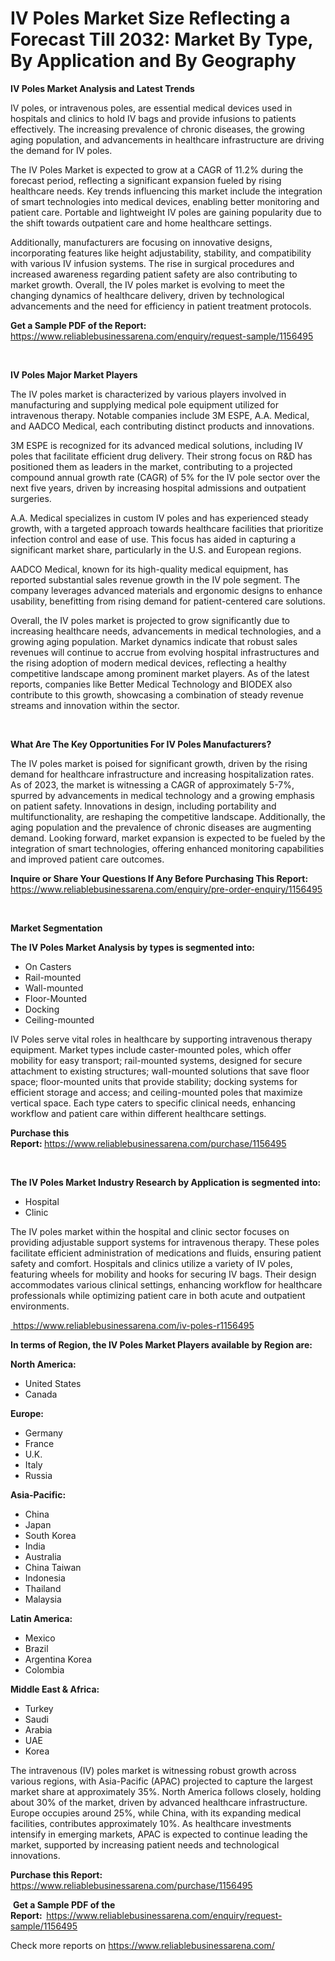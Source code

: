 <p><h1>IV Poles Market Size Reflecting a Forecast Till 2032: Market By Type, By Application and By Geography</h1></p><p><strong>IV Poles Market Analysis and Latest Trends</strong></p>
<p><p>IV poles, or intravenous poles, are essential medical devices used in hospitals and clinics to hold IV bags and provide infusions to patients effectively. The increasing prevalence of chronic diseases, the growing aging population, and advancements in healthcare infrastructure are driving the demand for IV poles. </p><p>The IV Poles Market is expected to grow at a CAGR of 11.2% during the forecast period, reflecting a significant expansion fueled by rising healthcare needs. Key trends influencing this market include the integration of smart technologies into medical devices, enabling better monitoring and patient care. Portable and lightweight IV poles are gaining popularity due to the shift towards outpatient care and home healthcare settings. </p><p>Additionally, manufacturers are focusing on innovative designs, incorporating features like height adjustability, stability, and compatibility with various IV infusion systems. The rise in surgical procedures and increased awareness regarding patient safety are also contributing to market growth. Overall, the IV poles market is evolving to meet the changing dynamics of healthcare delivery, driven by technological advancements and the need for efficiency in patient treatment protocols.</p></p>
<p><strong>Get a Sample PDF of the Report:&nbsp;</strong> <a href="https://www.reliablebusinessarena.com/enquiry/request-sample/1156495?utm_campaign=2217&utm_medium=2&utm_source=Github&utm_content=ia&utm_term=04032025&utm_id=iv-poles">https://www.reliablebusinessarena.com/enquiry/request-sample/1156495</a></p>
<p>&nbsp;</p>
<p><strong>IV Poles Major Market Players</strong></p>
<p><p>The IV poles market is characterized by various players involved in manufacturing and supplying medical pole equipment utilized for intravenous therapy. Notable companies include 3M ESPE, A.A. Medical, and AADCO Medical, each contributing distinct products and innovations.</p><p>3M ESPE is recognized for its advanced medical solutions, including IV poles that facilitate efficient drug delivery. Their strong focus on R&D has positioned them as leaders in the market, contributing to a projected compound annual growth rate (CAGR) of 5% for the IV pole sector over the next five years, driven by increasing hospital admissions and outpatient surgeries.</p><p>A.A. Medical specializes in custom IV poles and has experienced steady growth, with a targeted approach towards healthcare facilities that prioritize infection control and ease of use. This focus has aided in capturing a significant market share, particularly in the U.S. and European regions.</p><p>AADCO Medical, known for its high-quality medical equipment, has reported substantial sales revenue growth in the IV pole segment. The company leverages advanced materials and ergonomic designs to enhance usability, benefitting from rising demand for patient-centered care solutions.</p><p>Overall, the IV poles market is projected to grow significantly due to increasing healthcare needs, advancements in medical technologies, and a growing aging population. Market dynamics indicate that robust sales revenues will continue to accrue from evolving hospital infrastructures and the rising adoption of modern medical devices, reflecting a healthy competitive landscape among prominent market players. As of the latest reports, companies like Better Medical Technology and BIODEX also contribute to this growth, showcasing a combination of steady revenue streams and innovation within the sector.</p></p>
<p>&nbsp;</p>
<p><strong>What Are The Key Opportunities For IV Poles Manufacturers?</strong></p>
<p><p>The IV poles market is poised for significant growth, driven by the rising demand for healthcare infrastructure and increasing hospitalization rates. As of 2023, the market is witnessing a CAGR of approximately 5-7%, spurred by advancements in medical technology and a growing emphasis on patient safety. Innovations in design, including portability and multifunctionality, are reshaping the competitive landscape. Additionally, the aging population and the prevalence of chronic diseases are augmenting demand. Looking forward, market expansion is expected to be fueled by the integration of smart technologies, offering enhanced monitoring capabilities and improved patient care outcomes.</p></p>
<p><strong>Inquire or Share Your Questions If Any Before Purchasing This Report:</strong> <a href="https://www.reliablebusinessarena.com/enquiry/pre-order-enquiry/1156495?utm_campaign=2217&utm_medium=2&utm_source=Github&utm_content=ia&utm_term=04032025&utm_id=iv-poles">https://www.reliablebusinessarena.com/enquiry/pre-order-enquiry/1156495</a></p>
<p>&nbsp;</p>
<p><strong>Market Segmentation</strong></p>
<p><strong>The IV Poles Market Analysis by types is segmented into:</strong></p>
<p><ul><li>On Casters</li><li>Rail-mounted</li><li>Wall-mounted</li><li>Floor-Mounted</li><li>Docking</li><li>Ceiling-mounted</li></ul></p>
<p><p>IV Poles serve vital roles in healthcare by supporting intravenous therapy equipment. Market types include caster-mounted poles, which offer mobility for easy transport; rail-mounted systems, designed for secure attachment to existing structures; wall-mounted solutions that save floor space; floor-mounted units that provide stability; docking systems for efficient storage and access; and ceiling-mounted poles that maximize vertical space. Each type caters to specific clinical needs, enhancing workflow and patient care within different healthcare settings.</p></p>
<p><strong>Purchase this Report:&nbsp;</strong><a href="https://www.reliablebusinessarena.com/purchase/1156495?utm_campaign=2217&utm_medium=2&utm_source=Github&utm_content=ia&utm_term=04032025&utm_id=iv-poles">https://www.reliablebusinessarena.com/purchase/1156495</a></p>
<p>&nbsp;</p>
<p><strong>The IV Poles Market Industry Research by Application is segmented into:</strong></p>
<p><ul><li>Hospital</li><li>Clinic</li></ul></p>
<p><p>The IV poles market within the hospital and clinic sector focuses on providing adjustable support systems for intravenous therapy. These poles facilitate efficient administration of medications and fluids, ensuring patient safety and comfort. Hospitals and clinics utilize a variety of IV poles, featuring wheels for mobility and hooks for securing IV bags. Their design accommodates various clinical settings, enhancing workflow for healthcare professionals while optimizing patient care in both acute and outpatient environments.</p></p>
<p><a href="https://www.reliablebusinessarena.com/iv-poles-r1156495?utm_campaign=2217&utm_medium=2&utm_source=Github&utm_content=ia&utm_term=04032025&utm_id=iv-poles">&nbsp;https://www.reliablebusinessarena.com/iv-poles-r1156495</a></p>
<p><strong>In terms of Region, the IV Poles Market Players available by Region are:</strong></p>
<p>
    <p> <strong> North America: </strong>
        <ul>
            <li>United States</li>
            <li>Canada</li>
        </ul>
        </p> 
    <p> <strong> Europe: </strong>
        <ul>
            <li>Germany</li>
            <li>France</li>
            <li>U.K.</li>
            <li>Italy</li>
            <li>Russia</li>
        </ul>
        </p> 
    <p> <strong> Asia-Pacific: </strong>
        <ul>
            <li>China</li>
            <li>Japan</li>
            <li>South Korea</li>
            <li>India</li>
            <li>Australia</li>
            <li>China Taiwan</li>
            <li>Indonesia</li>
            <li>Thailand</li>
            <li>Malaysia</li>
        </ul>
        </p> 
    <p> <strong> Latin America: </strong>
        <ul>
            <li>Mexico</li>
            <li>Brazil</li>
            <li>Argentina Korea</li>
            <li>Colombia</li>
        </ul>
        </p> 
    <p> <strong> Middle East & Africa: </strong>
        <ul>
            <li>Turkey</li>
            <li>Saudi</li>
            <li>Arabia</li>
            <li>UAE</li>
            <li>Korea</li>
        </ul>
    </p>
    </p>
<p><p>The intravenous (IV) poles market is witnessing robust growth across various regions, with Asia-Pacific (APAC) projected to capture the largest market share at approximately 35%. North America follows closely, holding about 30% of the market, driven by advanced healthcare infrastructure. Europe occupies around 25%, while China, with its expanding medical facilities, contributes approximately 10%. As healthcare investments intensify in emerging markets, APAC is expected to continue leading the market, supported by increasing patient needs and technological innovations.</p></p>
<p><strong>Purchase this Report: </strong><a href="https://www.reliablebusinessarena.com/purchase/1156495?utm_campaign=2217&utm_medium=2&utm_source=Github&utm_content=ia&utm_term=04032025&utm_id=iv-poles">https://www.reliablebusinessarena.com/purchase/1156495</a></p>
<p>&nbsp;<strong>Get a Sample PDF of the Report:&nbsp;&nbsp;</strong><a href="https://www.reliablebusinessarena.com/enquiry/request-sample/1156495?utm_campaign=2217&utm_medium=2&utm_source=Github&utm_content=ia&utm_term=04032025&utm_id=iv-poles">https://www.reliablebusinessarena.com/enquiry/request-sample/1156495</a></p>
<p><strong></strong></p>
<p>Check more reports on <a href="https://www.reliablebusinessarena.com/?utm_campaign=2217&utm_medium=2&utm_source=Github&utm_content=ia&utm_term=04032025&utm_id=iv-poles">https://www.reliablebusinessarena.com/</a></p>